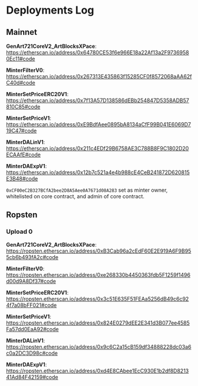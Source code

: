 # Deployments Log

## Mainnet

**GenArt721CoreV2_ArtBlocksXPace**:
https://etherscan.io/address/0x64780CE53f6e966E18a22Af13a2F97369580Ec11#code

**MinterFilterV0**:
https://etherscan.io/address/0x267313E435863f15285CF0f8572068aAA62fC40d#code

**MinterSetPriceERC20V1**:
https://etherscan.io/address/0x7f13A57D138586dEBb254847D5358ADB57810C85#code

**MinterSetPriceV1**:
https://etherscan.io/address/0xE9BdfAee0895bA8134aCfF99B041E6069D719C47#code

**MinterDALinV1**:
https://etherscan.io/address/0x211c4EDf29B6758AE3C788B8F9C1802D20ECAAfE#code

**MinterDAExpV1**:
https://etherscan.io/address/0x12b7c521a4e4b988cE4CeB241872D620815E3B48#code

`0xCF00eC2B327BCfA2bee2D8A5Aee0A7671d08A283` set as minter owner, whitelisted on core contract, and admin of core contract.

## Ropsten

### Upload 0

**GenArt721CoreV2_ArtBlocksXPace**:
https://ropsten.etherscan.io/address/0xB3Cab96a2cEdF60E2E919A6F9B955cb6b493fA2c#code

**MinterFilterV0**:
https://ropsten.etherscan.io/address/0xe268330b4450363fdb5F1259f1496d00d9A8Df37#code

**MinterSetPriceERC20V1**:
https://ropsten.etherscan.io/address/0x3c51E635F51FEAa5256dB49c6c924f7a08bFF021#code

**MinterSetPriceV1**:
https://ropsten.etherscan.io/address/0x824E0279dEE2E341d3B077ee4585Fa57dd0EaA92#code

**MinterDALinV1**:
https://ropsten.etherscan.io/address/0x9c6C2a15cB159df34888228dc03a6c0a2DC3D98c#code

**MinterDAExpV1**:
https://ropsten.etherscan.io/address/0xd4E8CAbee1EcC930E1b2df8D821341Ad84F42159#code

